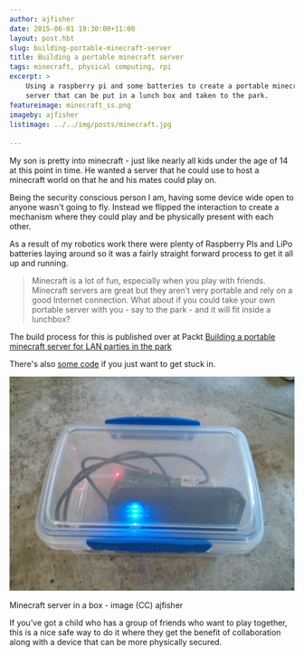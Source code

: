 ```yaml
---
author: ajfisher
date: 2015-06-01 19:30:00+11:00
layout: post.hbt
slug: building-portable-minecraft-server
title: Building a portable minecraft server
tags: minecraft, physical computing, rpi
excerpt: >
    Using a raspberry pi and some batteries to create a portable minecraft
    server that can be put in a lunch box and taken to the park.
featureimage: minecraft_ss.png
imageby: ajfisher
listimage: ../../img/posts/minecraft.jpg

---
```


My son is pretty into minecraft - just like nearly all kids under the age of 14
at this point in time. He wanted a server that he could use to host a minecraft
world on that he and his mates could play on.

Being the security conscious person I am, having some device wide open to anyone
wasn't going to fly. Instead we flipped the interaction to create a mechanism
where they could play and be physically present with each other.

As a result of my robotics work there were plenty of Raspberry PIs and LiPo
batteries laying around so it was a fairly straight forward process to get it
all up and running.

> Minecraft is a lot of fun, especially when you play with friends. Minecraft 
servers are great but they aren’t very portable and rely on a good Internet
connection. What about if you could take your own portable server with you -
say to the park - and it will fit inside a lunchbox?

The build process for this is published over at Packt
[Building a portable minecraft server for LAN parties in the park](https://www.packtpub.com/books/content/building-portable-minecraft-server-lan-parties-park)

There's also [some code](https://gist.github.com/ajfisher/f61c89733340cd5351a4)
if you just want to get stuck in.

![RaspberryPi running minecraft in a lunchbox with a battery](../../img/posts/minecraft_inbox.jpg)

<p class="caption">Minecraft server in a box - image (CC) ajfisher</p>

If you've got a child who has a group of friends who want to play together, this
is a nice safe way to do it where they get the benefit of collaboration along
with a device that can be more physically secured.
